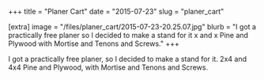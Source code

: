 +++
title = "Planer Cart"
date = "2015-07-23"
slug = "planer_cart"

[extra]
image = "/files/planer_cart/2015-07-23-20.25.07.jpg"
blurb = "I got a practically free planer so I decided to make a stand for it x and x Pine and Plywood with Mortise and Tenons and Screws."
+++

I got a practically free planer, so I decided to make a stand for it. 2x4 and 4x4 Pine and Plywood, with Mortise and Tenons and Screws.

<div class="post-images">
<div class="post-image-holder">
<a class="image_link" target="_blank" href="/files/planer_cart/2015-07-01-21.27.59.jpg">
<img class="post-image" src="/files/planer_cart/2015-07-01-21.27.59.jpg" title="" alt=""></a>
</div>
<div class="post-image-holder">
<a class="image_link" target="_blank" href="/files/planer_cart/2015-07-01-21.28.11.jpg">
<img class="post-image" src="/files/planer_cart/2015-07-01-21.28.11.jpg" title="" alt=""></a>
</div>
<div class="post-image-holder">
<a class="image_link" target="_blank" href="/files/planer_cart/2015-07-01-21.28.28.jpg">
<img class="post-image" src="/files/planer_cart/2015-07-01-21.28.28.jpg" title="" alt=""></a>
</div>
<div class="post-image-holder">
<a class="image_link" target="_blank" href="/files/planer_cart/2015-07-05-15.21.18.jpg">
<img class="post-image" src="/files/planer_cart/2015-07-05-15.21.18.jpg" title="" alt=""></a>
</div>
<div class="post-image-holder">
<a class="image_link" target="_blank" href="/files/planer_cart/2015-07-05-15.22.13.jpg">
<img class="post-image" src="/files/planer_cart/2015-07-05-15.22.13.jpg" title="" alt=""></a>
</div>
<div class="post-image-holder">
<a class="image_link" target="_blank" href="/files/planer_cart/2015-07-22-20.53.48.jpg">
<img class="post-image" src="/files/planer_cart/2015-07-22-20.53.48.jpg" title="" alt=""></a>
</div>
<div class="post-image-holder">
<a class="image_link" target="_blank" href="/files/planer_cart/2015-07-22-20.53.58.jpg">
<img class="post-image" src="/files/planer_cart/2015-07-22-20.53.58.jpg" title="" alt=""></a>
</div>
<div class="post-image-holder">
<a class="image_link" target="_blank" href="/files/planer_cart/2015-07-22-21.03.11.jpg">
<img class="post-image" src="/files/planer_cart/2015-07-22-21.03.11.jpg" title="" alt=""></a>
</div>
<div class="post-image-holder">
<a class="image_link" target="_blank" href="/files/planer_cart/2015-07-23-20.24.40.jpg">
<img class="post-image" src="/files/planer_cart/2015-07-23-20.24.40.jpg" title="" alt=""></a>
</div>
<div class="post-image-holder">
<a class="image_link" target="_blank" href="/files/planer_cart/2015-07-23-20.24.46.jpg">
<img class="post-image" src="/files/planer_cart/2015-07-23-20.24.46.jpg" title="" alt=""></a>
</div>
</div>
